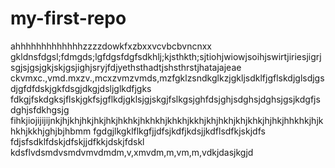 # my-first-repo

ahhhhhhhhhhhhhzzzzdowkfxzbxxvcvbcbvncnxx
gkldnsfdgsl;fdmgds;lgfdgsfdgfsdkhlj;kjsthkth;sjtiohjwiowjsoihjswirtjiriesjigrjsgjsjgsjgkjskjgsjighjsryjfdjyethsthadtjshsthrstjhatajajeae
ckvmxc.,vmd.mxzv.,mcxzvmzvmds,mzfgklzsndkglkzjgkljsdklfjgflskdjglsdjgsdjgfdfdskjgkfdsgjdkgjdsljglkdfjgks
fdkgjfskdgksjflskjgkfsjgflkdjgklsjgjskgjfslkgsjghfdsjghjsdghsjdghsjgsjkdgfjsdghjsfdkhgsjg
fihkjiojijijijnkjhjkhjhkjhkjhkjhkhkjhkhkhjkhkhjkkhjkhjhkhjkhjkhkjhjhkjhhkhkjhjkhkhjkkhjghjbjhbmm
fgdgjlkgklflkgfjjdfsjkdfjkdsjjkdflsdfkjskjdfs
fdjsfsdklfdskjdfskjjdfkkjdskjfdskl
kdsflvdsmdvsmdvmvdmdm,v,xmvdm,m,vm,m,vdkjdasjkgjd